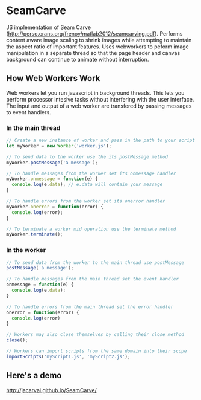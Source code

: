 SeamCarve
=========

JS implementation of Seam Carve (http://perso.crans.org/frenoy/matlab2012/seamcarving.pdf). Performs content aware image scaling to shrink images while attempting to maintain the aspect ratio of important features. Uses webworkers to peform image manipulation in a separate thread so that the page header and canvas background can continue to animate without interruption.

## How Web Workers Work
Web workers let you run javascript in background threads. This lets you perform processor intesive tasks without interfering with the user interface. The input and output of a web worker are transfered by passing messages to event handlers.

### In the main thread
```javascript
// Create a new instance of worker and pass in the path to your script
let myWorker = new Worker('worker.js');

// To send data to the worker use the its postMessage method
myWorker.postMessage('a message');

// To handle messages from the worker set its onmessage handler
myWorker.onmessage = function(e) {
  console.log(e.data); // e.data will contain your message
}

// To handle errors from the worker set its onerror handler
myWorker.onerror = function(error) {
  console.log(error);
}

// To terminate a worker mid operation use the terminate method
myWorker.terminate();
```
### In the worker
```javascript
// To send data from the worker to the main thread use postMessage
postMessage('a message');

// To handle messages from the main thread set the event handler
onmessage = function(e) {
  console.log(e.data);
}

// To handle errors from the main thread set the error handler
onerror = function(error) {
  console.log(error)
}

// Workers may also close themselves by calling their close method
close();

// Workers can import scripts from the same domain into their scope
importScripts('myScript1.js', 'myScript2.js');
```

## Here's a demo
http://jacarval.github.io/SeamCarve/
